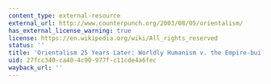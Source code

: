 ```yaml
---
content_type: external-resource
external_url: http://www.counterpunch.org/2003/08/05/orientalism/
has_external_license_warning: true
license: https://en.wikipedia.org/wiki/All_rights_reserved
status: ''
title: 'Orientalism 25 Years Later: Worldly Humanism v. the Empire-builders'
uid: 27fcc340-ca40-4c90-977f-c11cde4a6fec
wayback_url: ''
---
```

